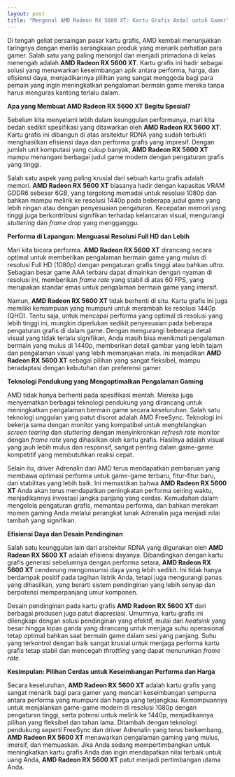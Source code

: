 ```yaml
---
layout: post
title: "Mengenal AMD Radeon RX 5600 XT: Kartu Grafis Andal untuk Gamer"
---
```


Di tengah geliat persaingan pasar kartu grafis, AMD kembali menunjukkan taringnya dengan merilis serangkaian produk yang menarik perhatian para gamer. Salah satu yang paling menonjol dan menjadi primadona di kelas menengah adalah **AMD Radeon RX 5600 XT**. Kartu grafis ini hadir sebagai solusi yang menawarkan keseimbangan apik antara performa, harga, dan efisiensi daya, menjadikannya pilihan yang sangat menggoda bagi para pemain yang ingin meningkatkan pengalaman bermain game mereka tanpa harus menguras kantong terlalu dalam.

**Apa yang Membuat AMD Radeon RX 5600 XT Begitu Spesial?**

Sebelum kita menyelami lebih dalam keunggulan performanya, mari kita bedah sedikit spesifikasi yang ditawarkan oleh **AMD Radeon RX 5600 XT**. Kartu grafis ini dibangun di atas arsitektur RDNA yang sudah terbukti menghasilkan efisiensi daya dan performa grafis yang impresif. Dengan jumlah unit komputasi yang cukup banyak, **AMD Radeon RX 5600 XT** mampu menangani berbagai judul game modern dengan pengaturan grafis yang tinggi.

Salah satu aspek yang paling krusial dari sebuah kartu grafis adalah memori. **AMD Radeon RX 5600 XT** biasanya hadir dengan kapasitas VRAM GDDR6 sebesar 6GB, yang tergolong memadai untuk resolusi 1080p dan bahkan mampu melirik ke resolusi 1440p pada beberapa judul game yang lebih ringan atau dengan penyesuaian pengaturan. Kecepatan memori yang tinggi juga berkontribusi signifikan terhadap kelancaran visual, mengurangi *stuttering* dan *frame drop* yang mengganggu.

**Performa di Lapangan: Menguasai Resolusi Full HD dan Lebih**

Mari kita bicara performa. **AMD Radeon RX 5600 XT** dirancang secara optimal untuk memberikan pengalaman bermain game yang mulus di resolusi Full HD (1080p) dengan pengaturan grafis tinggi atau bahkan *ultra*. Sebagian besar game AAA terbaru dapat dimainkan dengan nyaman di resolusi ini, memberikan *frame rate* yang stabil di atas 60 FPS, yang merupakan standar emas untuk pengalaman bermain game yang imersif.

Namun, **AMD Radeon RX 5600 XT** tidak berhenti di situ. Kartu grafis ini juga memiliki kemampuan yang mumpuni untuk merambah ke resolusi 1440p (QHD). Tentu saja, untuk mencapai performa yang optimal di resolusi yang lebih tinggi ini, mungkin diperlukan sedikit penyesuaian pada beberapa pengaturan grafis di dalam game. Dengan mengurangi beberapa detail visual yang tidak terlalu signifikan, Anda masih bisa menikmati pengalaman bermain yang mulus di 1440p, memberikan detail gambar yang lebih tajam dan pengalaman visual yang lebih memanjakan mata. Ini menjadikan **AMD Radeon RX 5600 XT** sebagai pilihan yang sangat fleksibel, mampu beradaptasi dengan kebutuhan dan preferensi gamer.

**Teknologi Pendukung yang Mengoptimalkan Pengalaman Gaming**

AMD tidak hanya berhenti pada spesifikasi mentah. Mereka juga menyematkan berbagai teknologi pendukung yang dirancang untuk meningkatkan pengalaman bermain game secara keseluruhan. Salah satu teknologi unggulan yang patut disorot adalah AMD FreeSync. Teknologi ini bekerja sama dengan monitor yang kompatibel untuk menghilangkan *screen tearing* dan *stuttering* dengan menyinkronkan *refresh rate* monitor dengan *frame rate* yang dihasilkan oleh kartu grafis. Hasilnya adalah visual yang jauh lebih mulus dan responsif, sangat penting dalam game-game kompetitif yang membutuhkan reaksi cepat.

Selain itu, driver Adrenalin dari AMD terus mendapatkan pembaruan yang membawa optimasi performa untuk game-game terbaru, fitur-fitur baru, dan stabilitas yang lebih baik. Ini memastikan bahwa **AMD Radeon RX 5600 XT** Anda akan terus mendapatkan peningkatan performa seiring waktu, menjadikannya investasi jangka panjang yang cerdas. Kemudahan dalam mengelola pengaturan grafis, memantau performa, dan bahkan merekam momen gaming Anda melalui perangkat lunak Adrenalin juga menjadi nilai tambah yang signifikan.

**Efisiensi Daya dan Desain Pendinginan**

Salah satu keunggulan lain dari arsitektur RDNA yang digunakan oleh **AMD Radeon RX 5600 XT** adalah efisiensi dayanya. Dibandingkan dengan kartu grafis generasi sebelumnya dengan performa setara, **AMD Radeon RX 5600 XT** cenderung mengonsumsi daya yang lebih sedikit. Ini tidak hanya berdampak positif pada tagihan listrik Anda, tetapi juga mengurangi panas yang dihasilkan, yang berarti sistem pendinginan yang lebih senyap dan berpotensi memperpanjang umur komponen.

Desain pendinginan pada kartu grafis **AMD Radeon RX 5600 XT** dari berbagai produsen juga patut diapresiasi. Umumnya, kartu grafis ini dilengkapi dengan solusi pendinginan yang efektif, mulai dari *heatsink* yang besar hingga kipas ganda yang dirancang untuk menjaga suhu operasional tetap optimal bahkan saat bermain game dalam sesi yang panjang. Suhu yang terkontrol dengan baik sangat krusial untuk menjaga performa kartu grafis tetap stabil dan mencegah *throttling* yang dapat menurunkan *frame rate*.

**Kesimpulan: Pilihan Cerdas untuk Keseimbangan Performa dan Harga**

Secara keseluruhan, **AMD Radeon RX 5600 XT** adalah kartu grafis yang sangat menarik bagi para gamer yang mencari keseimbangan sempurna antara performa yang mumpuni dan harga yang terjangkau. Kemampuannya untuk menjalankan game-game modern di resolusi 1080p dengan pengaturan tinggi, serta potensi untuk melirik ke 1440p, menjadikannya pilihan yang fleksibel dan tahan lama. Ditambah dengan teknologi pendukung seperti FreeSync dan driver Adrenalin yang terus berkembang, **AMD Radeon RX 5600 XT** menawarkan pengalaman gaming yang mulus, imersif, dan memuaskan. Jika Anda sedang mempertimbangkan untuk meningkatkan kartu grafis Anda dan ingin mendapatkan nilai terbaik untuk uang Anda, **AMD Radeon RX 5600 XT** patut menjadi pertimbangan utama Anda.
